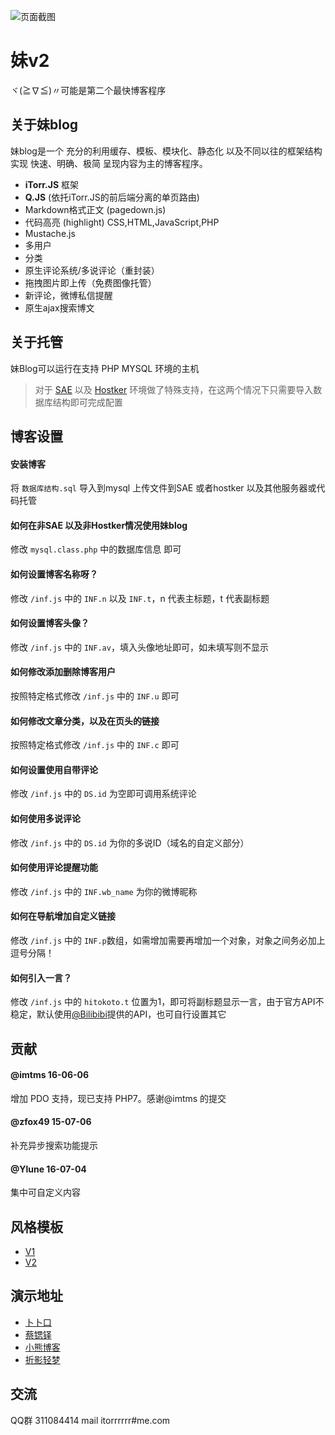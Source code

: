 
![页面截图](http://ww4.sinaimg.cn/large/a15b4afegw1enswvuws5eg20fo0b1jrd.gif)

# 妹v2

ヾ(≧∇≦)〃可能是第二个最快博客程序

## 关于妹blog

妹blog是一个 充分的利用缓存、模板、模块化、静态化 以及不同以往的框架结构 实现 快速、明确、极简 呈现内容为主的博客程序。
 

- **iTorr.JS** 框架
- **Q.JS** (依托iTorr.JS的前后端分离的单页路由)
- Markdown格式正文 (pagedown.js)
- 代码高亮 (highlight) CSS,HTML,JavaScript,PHP
- Mustache.js
- 多用户
- 分类
- 原生评论系统/多说评论（重封装）
- 拖拽图片即上传（免费图像托管）
- 新评论，微博私信提醒
- 原生ajax搜索博文


## 关于托管
妹Blog可以运行在支持 PHP MYSQL 环境的主机

>对于 [SAE](http://sae.sina.com.cn/) 以及 [Hostker](http://www.hostker.com/) 环境做了特殊支持，在这两个情况下只需要导入数据库结构即可完成配置


## 博客设置

#### 安装博客
将 `数据库结构.sql` 导入到mysql
上传文件到SAE 或者hostker 以及其他服务器或代码托管

#### 如何在非SAE 以及非Hostker情况使用妹blog
修改 `mysql.class.php` 中的数据库信息 即可

#### 如何设置博客名称呀？
修改 `/inf.js` 中的 `INF.n` 以及 `INF.t`，n 代表主标题，t 代表副标题

#### 如何设置博客头像？
修改 `/inf.js` 中的 `INF.av`，填入头像地址即可，如未填写则不显示

#### 如何修改添加删除博客用户
按照特定格式修改 `/inf.js` 中的 `INF.u` 即可

#### 如何修改文章分类，以及在页头的链接
按照特定格式修改 `/inf.js` 中的 `INF.c` 即可

#### 如何设置使用自带评论
修改 `/inf.js` 中的 `DS.id` 为空即可调用系统评论

#### 如何使用多说评论
修改 `/inf.js` 中的 `DS.id` 为你的多说ID（域名的自定义部分）

#### 如何使用评论提醒功能
修改 `/inf.js` 中的 `INF.wb_name` 为你的微博昵称

#### 如何在导航增加自定义链接
修改 `/inf.js` 中的 `INF.p`数组，如需增加需要再增加一个对象，对象之间务必加上逗号分隔！

#### 如何引入一言？
修改 `/inf.js` 中的 `hitokoto.t` 位置为1，即可将副标题显示一言，由于官方API不稳定，默认使用[@Bilibibi](http://bilibibi.me/)提供的API，也可自行设置其它

## 贡献
#### @imtms **16-06-06**
增加 PDO 支持，现已支持 PHP7。感谢@imtms 的提交

#### @zfox49 **15-07-06**
补充异步搜索功能提示

#### @Ylune **16-07-04**
集中可自定义内容

## 风格模板

- [V1](https://github.com/ylune/imouto-theme)
- [V2](https://github.com/ylune/imouto-theme-v2)

## 演示地址

- [卜卜口](http://mouto.org)
- [蔡锶铎](http://caisiduo.xyz)
- [小熊博客](http://kloli.tk)
- [折影轻梦](http://i.chainwon.com/)

## 交流

QQ群 311084414
mail itorrrrrr#me.com

